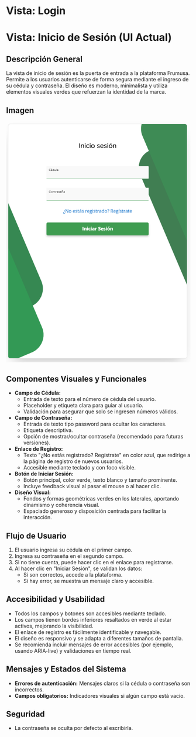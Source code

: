 # Vista: Login

# Vista: Inicio de Sesión (UI Actual)

## Descripción General
La vista de inicio de sesión es la puerta de entrada a la plataforma Frumusa. Permite a los usuarios autenticarse de forma segura mediante el ingreso de su cédula y contraseña. El diseño es moderno, minimalista y utiliza elementos visuales verdes que refuerzan la identidad de la marca.

## Imagen
![Vista de Login actual](./vistas_images/form_login.png)

## Componentes Visuales y Funcionales
- **Campo de Cédula:**
  - Entrada de texto para el número de cédula del usuario.
  - Placeholder y etiqueta clara para guiar al usuario.
  - Validación para asegurar que solo se ingresen números válidos.
- **Campo de Contraseña:**
  - Entrada de texto tipo password para ocultar los caracteres.
  - Etiqueta descriptiva.
  - Opción de mostrar/ocultar contraseña (recomendado para futuras versiones).
- **Enlace de Registro:**
  - Texto "¿No estás registrado? Regístrate" en color azul, que redirige a la página de registro de nuevos usuarios.
  - Accesible mediante teclado y con foco visible.
- **Botón de Iniciar Sesión:**
  - Botón principal, color verde, texto blanco y tamaño prominente.
  - Incluye feedback visual al pasar el mouse o al hacer clic.
- **Diseño Visual:**
  - Fondos y formas geométricas verdes en los laterales, aportando dinamismo y coherencia visual.
  - Espaciado generoso y disposición centrada para facilitar la interacción.

## Flujo de Usuario
1. El usuario ingresa su cédula en el primer campo.
2. Ingresa su contraseña en el segundo campo.
3. Si no tiene cuenta, puede hacer clic en el enlace para registrarse.
4. Al hacer clic en "Iniciar Sesión", se validan los datos:
   - Si son correctos, accede a la plataforma.
   - Si hay error, se muestra un mensaje claro y accesible.

## Accesibilidad y Usabilidad
- Todos los campos y botones son accesibles mediante teclado.
- Los campos tienen bordes inferiores resaltados en verde al estar activos, mejorando la visibilidad.
- El enlace de registro es fácilmente identificable y navegable.
- El diseño es responsivo y se adapta a diferentes tamaños de pantalla.
- Se recomienda incluir mensajes de error accesibles (por ejemplo, usando ARIA-live) y validaciones en tiempo real.

## Mensajes y Estados del Sistema
- **Errores de autenticación:** Mensajes claros si la cédula o contraseña son incorrectos.
- **Campos obligatorios:** Indicadores visuales si algún campo está vacío.

## Seguridad
- La contraseña se oculta por defecto al escribirla.



